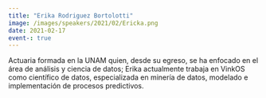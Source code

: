 ```yaml
---
title: "Erika Rodriguez Bortolotti"
image: /images/speakers/2021/02/Ericka.png
date: 2021-02-17
event-: true
---
```


Actuaria formada en la UNAM quien, desde su egreso, se ha enfocado en el área de análisis y ciencia de datos; Erika actualmente trabaja en VinkOS como científico de datos, especializada en minería de datos, modelado e implementación de procesos predictivos.